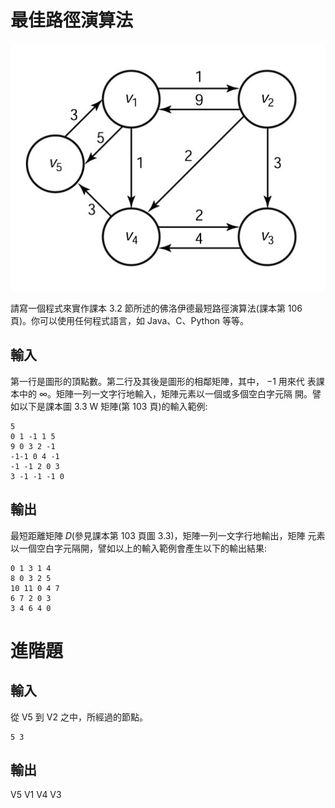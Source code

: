 # 最佳路徑演算法
![](./q1.jpg)

請寫一個程式來實作課本 3.2 節所述的佛洛伊德最短路徑演算法(課本第 106 頁)。你可以使用任何程式語言，如 Java、C、Python 等等。
## 輸入
第一行是圖形的頂點數。第二行及其後是圖形的相鄰矩陣，其中， −1 用來代 表課本中的 ∞。矩陣一列一文字行地輸入，矩陣元素以一個或多個空白字元隔 開。譬如以下是課本圖 3.3 W 矩陣(第 103 頁)的輸入範例:
```
5
0 1 -1 1 5 
9 0 3 2 -1
-1-1 0 4 -1
-1 -1 2 0 3
3 -1 -1 -1 0
```
## 輸出
最短距離矩陣 𝐷(參見課本第 103 頁圖 3.3)，矩陣一列一文字行地輸出，矩陣 元素以一個空白字元隔開，譬如以上的輸入範例會產生以下的輸出結果:
```
0 1 3 1 4
8 0 3 2 5
10 11 0 4 7
6 7 2 0 3
3 4 6 4 0
```
# 進階題
## 輸入
從 V5 到 V2 之中，所經過的節點。
```
5 3
```
## 輸出
V5 V1 V4 V3
